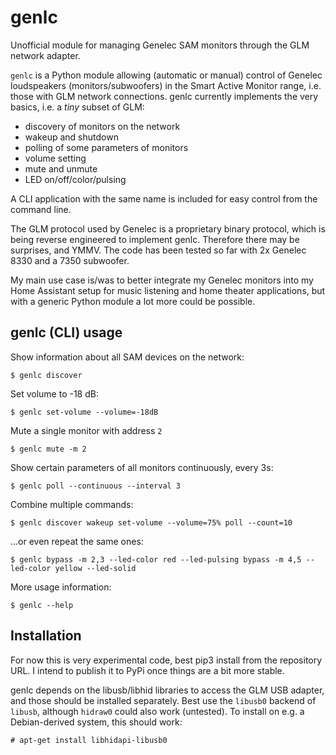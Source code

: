 # genlc #

Unofficial module for managing Genelec SAM monitors through the GLM network adapter.

`genlc` is a Python module allowing (automatic or manual) control of Genelec loudspeakers (monitors/subwoofers) in the Smart Active Monitor range, i.e. those with GLM network connections. genlc currently implements the very basics, i.e. a _tiny_ subset of GLM:
* discovery of monitors on the network
* wakeup and shutdown
* polling of some parameters of monitors
* volume setting
* mute and unmute
* LED on/off/color/pulsing

A CLI application with the same name is included for easy control from the command line.

The GLM protocol used by Genelec is a proprietary binary protocol, which is being reverse engineered to implement genlc. Therefore there may be surprises, and YMMV. The code has been tested so far with 2x Genelec 8330 and a 7350 subwoofer.

My main use case is/was to better integrate my Genelec monitors into my Home Assistant setup for music listening and home theater applications, but with a generic Python module a lot more could be possible.

## genlc (CLI) usage ##

Show information about all SAM devices on the network:

    $ genlc discover

Set volume to -18 dB:

    $ genlc set-volume --volume=-18dB

Mute a single monitor with address `2`

    $ genlc mute -m 2

Show certain parameters of all monitors continuously, every 3s:

    $ genlc poll --continuous --interval 3

Combine multiple commands:

    $ genlc discover wakeup set-volume --volume=75% poll --count=10

...or even repeat the same ones:
    
    $ genlc bypass -m 2,3 --led-color red --led-pulsing bypass -m 4,5 --led-color yellow --led-solid

More usage information:

    $ genlc --help

## Installation ##
For now this is very experimental code, best pip3 install from the repository URL. I intend to publish it to PyPi once things are a bit more stable.

genlc depends on the libusb/libhid libraries to access the GLM USB adapter, and those should be installed separately. Best use the `libusb0` backend of `libusb`, although `hidraw0` could also work (untested). To install on e.g. a Debian-derived system, this should work:

    # apt-get install libhidapi-libusb0
